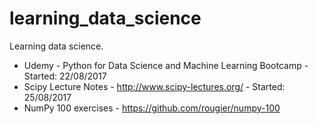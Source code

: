 # learning_data_science
Learning data science.

- Udemy - Python for Data Science and Machine Learning Bootcamp - Started: 22/08/2017
- Scipy Lecture Notes - http://www.scipy-lectures.org/ - Started: 25/08/2017
- NumPy 100 exercises - https://github.com/rougier/numpy-100